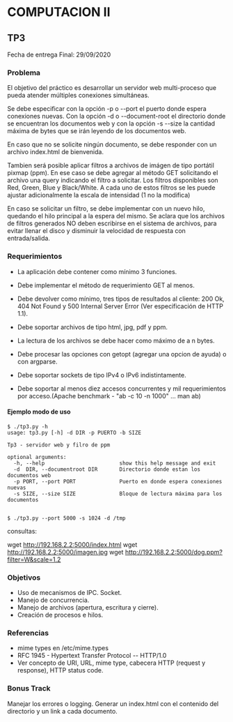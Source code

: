 # COMPUTACION II


## TP3

Fecha de entrega Final: 29/09/2020


### Problema

El objetivo del práctico es desarrollar un servidor web multi-proceso que pueda atender múltiples conexiones simultáneas.

Se debe especificar con la opción -p o --port el puerto donde espera conexiones nuevas. Con la opción -d o --document-root el directorio donde se encuentran los documentos web y con la opción -s --size la cantidad máxima de bytes que se irán leyendo de los documentos web.

En caso que no se solicite ningún documento, se debe responder con un archivo index.html de bienvenida.

Tambien será posible aplicar filtros a archivos de imágen de tipo portátil pixmap (ppm). En ese caso se debe agregar al método GET solicitando el archivo una query indicando el filtro a solicitar. Los filtros disponibles son Red, Green, Blue y Black/White. A cada uno de estos filtros se les puede ajustar adicionalmente la escala de intensidad  (1 no la modifica)

En caso se solicitar un filtro, se debe implementar con un nuevo hilo, quedando el hilo principal a la espera del mismo. Se aclara que los archivos de filtros generados NO deben escribirse en el sistema de archivos, para evitar llenar el disco y disminuir la velocidad de respuesta con entrada/salida.



### Requerimientos

* La aplicación debe contener como mínimo 3 funciones.
* Debe implementar el método de requerimiento GET al menos.
* Debe devolver como mínimo, tres tipos de resultados al cliente: 200 Ok, 404 Not Found y 500 Internal Server Error (Ver especificación de HTTP 1.1).
* Debe soportar archivos de tipo html, jpg, pdf y ppm.
* La lectura de los archivos se debe hacer como máximo de a n bytes.
* Debe procesar las opciones con getopt (agregar una opcion de ayuda) o con argparse.
* Debe soportar sockets de tipo IPv4 o IPv6 indistintamente.

* Debe soportar al menos diez accesos concurrentes y mil requerimientos por acceso.(Apache benchmark - "ab -c 10 -n 1000" ... man ab)



#### Ejemplo modo de uso

~~~~~~~~~~~~~~~~~~~
$ ./tp3.py -h
usage: tp3.py [-h] -d DIR -p PUERTO -b SIZE

Tp3 - servidor web y filro de ppm

optional arguments:
  -h, --help                        show this help message and exit
  -d  DIR, --documentroot DIR       Directorio donde estan los documentos web
  -p PORT, --port PORT              Puerto en donde espera conexiones nuevas
  -s SIZE, --size SIZE              Bloque de lectura máxima para los documentos


$ ./tp3.py --port 5000 -s 1024 -d /tmp

~~~~~~~~~~~~~~~~~~~
consultas:

wget http://192.168.2.2:5000/index.html
wget http://192.168.2.2:5000/imagen.jpg
wget http://192.168.2.2:5000/dog.ppm?filter=W&scale=1.2

### Objetivos

* Uso de mecanismos de IPC. Socket.
* Manejo de concurrencia.
* Manejo de archivos (apertura, escritura y cierre).
* Creación de procesos e hilos.

### Referencias

* mime types en /etc/mime.types
* RFC 1945 - Hypertext Transfer Protocol -- HTTP/1.0
* Ver concepto de URI, URL, mime type, cabecera HTTP (request y response), HTTP status code.

### Bonus Track
Manejar los errores o logging.
Generar un index.html con el contenido del directorio y un link a cada documento.

